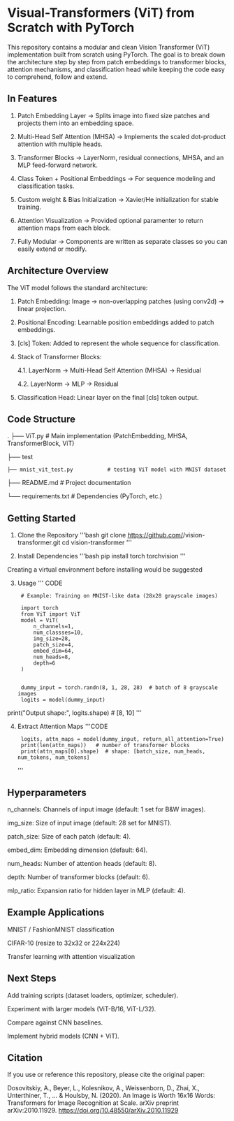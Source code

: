 # Visual-Transformers (ViT) from Scratch with PyTorch

This repository contains a modular and clean Vision Transformer (ViT) implementation built from scratch using PyTorch.
The goal is to break down the architecture step by step from patch embeddings to transformer blocks, attention mechanisms, and classification head while keeping the code easy to comprehend, follow and extend.

## In Features

1. Patch Embedding Layer -> Splits image into fixed size patches and projects them into an embedding space.

2. Multi-Head Self Attention (MHSA) -> Implements the scaled dot-product attention with multiple heads.

3. Transformer Blocks -> LayerNorm, residual connections, MHSA, and an MLP feed-forward network.

4. Class Token + Positional Embeddings -> For sequence modeling and classification tasks.

5. Custom weight & Bias Initialization -> Xavier/He initialization for stable training.

6. Attention Visualization -> Provided optional paramenter to return attention maps from each block.

7. Fully Modular → Components are written as separate classes so you can easily extend or modify.

## Architecture Overview

The ViT model follows the standard architecture:

1. Patch Embedding: Image -> non-overlapping patches (using conv2d) -> linear projection.

2. Positional Encoding: Learnable position embeddings added to patch embeddings.

3. [cls] Token: Added to represent the whole sequence for classification.

4. Stack of Transformer Blocks:

    4.1. LayerNorm -> Multi-Head Self Attention (MHSA) -> Residual

    4.2. LayerNorm -> MLP -> Residual

5. Classification Head: Linear layer on the final [cls] token output.

## Code Structure
.
├── ViT.py           # Main implementation (PatchEmbedding, MHSA, TransformerBlock, ViT)

├── test

    ├── mnist_vit_test.py           # testing ViT model with MNIST dataset
  
├── README.md        # Project documentation

└── requirements.txt # Dependencies (PyTorch, etc.)

## Getting Started
1. Clone the Repository
'''bash
git clone https://github.com/<your-username>/vision-transformer.git
cd vision-transformer
'''

3. Install Dependencies
'''bash
pip install torch torchvision
'''


Creating a virtual environment before installing would be suggested

3. Usage
        ''' CODE
        
        # Example: Training on MNIST-like data (28x28 grayscale images)
       
        import torch
        from ViT import ViT
        model = ViT(
            n_channels=1, 
            num_classses=10, 
            img_size=28, 
            patch_size=4, 
            embed_dim=64, 
            num_heads=8, 
            depth=6
        )
    
        
        dummy_input = torch.randn(8, 1, 28, 28)  # batch of 8 grayscale images
        logits = model(dummy_input)


print("Output shape:", logits.shape)   # [8, 10]
'''

4. Extract Attention Maps
      '''CODE
   
        logits, attn_maps = model(dummy_input, return_all_attention=True)
        print(len(attn_maps))   # number of transformer blocks
        print(attn_maps[0].shape)  # shape: [batch_size, num_heads, num_tokens, num_tokens]
      '''
## Hyperparameters

n_channels: Channels of input image (default: 1 set for B&W images).

img_size: Size of input image (default: 28 set for MNIST).

patch_size: Size of each patch (default: 4).

embed_dim: Embedding dimension (default: 64).

num_heads: Number of attention heads (default: 8).

depth: Number of transformer blocks (default: 6).

mlp_ratio: Expansion ratio for hidden layer in MLP (default: 4).

## Example Applications

MNIST / FashionMNIST classification

CIFAR-10 (resize to 32x32 or 224x224)

Transfer learning with attention visualization

## Next Steps

Add training scripts (dataset loaders, optimizer, scheduler).

Experiment with larger models (ViT-B/16, ViT-L/32).

Compare against CNN baselines.

Implement hybrid models (CNN + ViT).

## Citation

If you use or reference this repository, please cite the original paper:

Dosovitskiy, A., Beyer, L., Kolesnikov, A., Weissenborn, D., Zhai, X., Unterthiner, T., ... & Houlsby, N. (2020). 
An Image is Worth 16x16 Words: Transformers for Image Recognition at Scale. 
arXiv preprint arXiv:2010.11929. https://doi.org/10.48550/arXiv.2010.11929